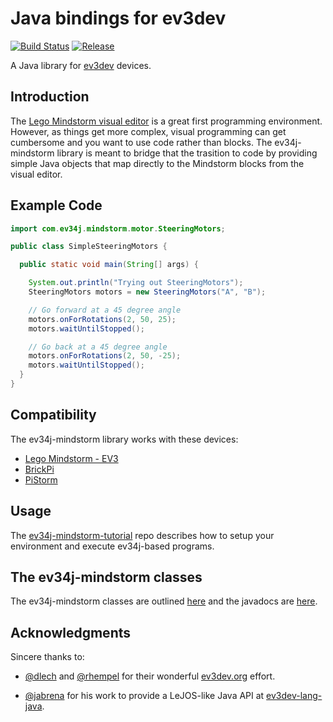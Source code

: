 # Java bindings for ev3dev

[![Build Status](https://travis-ci.org/ev34j/ev34j.svg?branch=master)](https://travis-ci.org/ev34j/ev34j)
[![Release](https://jitpack.io/v/ev34j/ev34j.svg)](https://jitpack.io/#ev34j/ev34j)

A Java library for [ev3dev](http://www.ev3dev.org) devices.

## Introduction

The [Lego Mindstorm visual editor](http://www.lego.com/en-us/mindstorms/downloads/download-software)
is a great first programming environment. However, as things get more complex,
visual programming can get cumbersome and you want to  use code rather than blocks.
The ev34j-mindstorm library is meant to bridge that the trasition to code
by providing simple Java objects that map directly to the Mindstorm blocks from
the visual editor.

## Example Code

```java
import com.ev34j.mindstorm.motor.SteeringMotors;

public class SimpleSteeringMotors {

  public static void main(String[] args) {

    System.out.println("Trying out SteeringMotors");
    SteeringMotors motors = new SteeringMotors("A", "B");

    // Go forward at a 45 degree angle
    motors.onForRotations(2, 50, 25);
    motors.waitUntilStopped();

    // Go back at a 45 degree angle
    motors.onForRotations(2, 50, -25);
    motors.waitUntilStopped();
  }
}
```

## Compatibility

The ev34j-mindstorm library works with these devices:

* [Lego Mindstorm - EV3](http://www.lego.com/en-us/mindstorms/about-ev3)
* [BrickPi](http://www.dexterindustries.com/brickpi/)
* [PiStorm](http://www.mindsensors.com/teaching-stem-with-robotics/13-pistorms-base-kit-raspberry-pi-brain-for-lego-robot)

## Usage

The [ev34j-mindstorm-tutorial](https://github.com/ev34j/ev34j-mindstorm-tutorial) repo
describes how to setup your environment and execute ev34j-based programs.

## The ev34j-mindstorm classes

The ev34j-mindstorm classes are outlined
[here](https://github.com/ev34j/ev34j-mindstorm-tutorial/wiki/Ev34j-Mindstorm-Object-Summary)
and the javadocs are [here](http://docs.ev34j.com).

## Acknowledgments

Sincere thanks to:

* [@dlech](https://github.com/dlech) and [@rhempel](https://github.com/rhempel) for their wonderful [ev3dev.org](http://www.ev3dev.org) effort.

* [@jabrena](https://github.com/jabrena) for his work to provide a LeJOS-like Java API at [ev3dev-lang-java](https://github.com/ev3dev-lang-java/ev3dev-lang-java).
